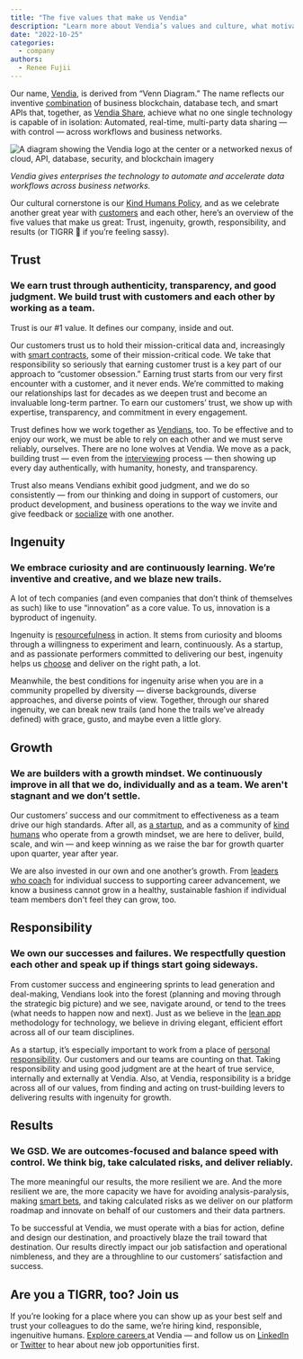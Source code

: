 ```yaml
---
title: "The five values that make us Vendia"
description: "Learn more about Vendia’s values and culture, what motivates us, and how we show up every day for our customers and each other in this post from Head of Talent, Renee Fujii."
date: "2022-10-25"
categories:
  - company
authors:
  - Renee Fujii 
---
```


Our name, [Vendia](https://www.vendia.com/blog/welcome-to-vendia), is derived from “Venn Diagram.” The name reflects our inventive [combination](https://www.vendia.com/blog/venn-diagramming-vendia-share) of business blockchain, database tech, and smart APIs that, together, as [Vendia Share](https://vendia.com/product), achieve what no one single technology is capable of in isolation: Automated, real-time, multi-party data sharing — with control — across workflows and business networks.


![A diagram showing the Vendia logo at the center or a networked nexus of cloud, API, database, security, and blockchain imagery](https://d24nhiikxn5jns.cloudfront.net/optimized/user-images.githubusercontent.com..107442245..198142583-7df66b47-19d7-404f-a78e-8b0443f57804.png)


_Vendia gives enterprises the technology to automate and accelerate data workflows across business networks._

Our cultural cornerstone is our [Kind Humans Policy](https://www.vendia.com/kind-humans), and as we celebrate another great year with [customers](https://www.vendia.com/industry) and each other, here’s an overview of the five values that make us great: Trust, ingenuity, growth, responsibility, and results (or TIGRR 🐯 if you’re feeling sassy).


## Trust


### We earn trust through authenticity, transparency, and good judgment. We build trust with customers and each other by working as a team. 

Trust is our #1 value. It defines our company, inside and out. 

Our customers trust us to hold their mission-critical data and, increasingly with [smart contracts](https://www.vendia.com/blog/smart-contract-feature-example), some of their mission-critical code. We take that responsibility so seriously that earning customer trust is a key part of our approach to “customer obsession.” Earning trust starts from our very first encounter with a customer, and it never ends. We’re committed to making our relationships last for decades as we deepen trust and become an invaluable long-term partner. To earn our customers’ trust, we show up with expertise, transparency, and commitment in every engagement.

Trust defines how we work together as [Vendians](https://www.linkedin.com/company/vendiahq/people/), too. To be effective and to enjoy our work, we must be able to rely on each other and we must serve reliably, ourselves. There are no lone wolves at Vendia. We move as a pack, building trust — even from  the [interviewing](https://www.vendia.com/blog/how-to-recruit-kind-humans) process — then showing up every day authentically, with humanity, honesty, and transparency. 

Trust also means Vendians exhibit good judgment, and we do so consistently — from our thinking and doing in support of customers, our product development, and business operations to the way we invite and give feedback or [socialize](https://twitter.com/VendiaHQ/status/1545510677669810176) with one another.

 


## Ingenuity


### We embrace curiosity and are continuously learning. We’re inventive and creative, and we blaze new trails.

A lot of tech companies (and even companies that don’t think of themselves as such) like to use “innovation” as a core value. To us, innovation is a byproduct of ingenuity. 

Ingenuity is [resourcefulness](https://www.vendia.com/blog/top-10-data-modeling-techniques) in action. It stems from curiosity and blooms through a willingness to experiment and learn, continuously. As a startup, and as passionate performers committed to delivering our best, ingenuity helps us [choose](https://www.vendia.com/blog/why-we-combined-graphql-and-a-serverless-distributed-ledger) and deliver on the right path, a lot. 

Meanwhile, the best conditions for ingenuity arise when you are in a community propelled by diversity — diverse backgrounds, diverse approaches, and diverse points of view. Together, through our shared ingenuity, we can break new trails (and hone the trails we’ve already defined) with grace, gusto, and maybe even a little glory.


## Growth


### We are builders with a growth mindset. We continuously improve in all that we do, individually and as a team. We aren't stagnant and we don’t settle. 

Our customers’ success and our commitment to effectiveness as a team drive our high standards. After all, as [a startup](https://www.vendia.com/blog/vendia-announces-series-b), and as a community of [kind humans](https://www.vendia.com/kind-humans) who operate from a growth mindset, we are here to deliver, build, scale, and win — and keep winning as we raise the bar for growth quarter upon quarter, year after year.

We are also invested in our own and one another’s growth. From [leaders who coach](https://www.vendia.com/blog/leadership-practices-of-an-ultramarathoner) for individual success to supporting career advancement, we know a business cannot grow in a healthy, sustainable fashion if individual team members don't feel they can grow, too.


## Responsibility


### We own our successes and failures. We respectfully question each other and speak up if things start going sideways.

From customer success and engineering sprints to lead generation and deal-making, Vendians look into the forest (planning and moving through the strategic big picture) and we see, navigate around, or tend to the trees (what needs to happen now and next). Just as we believe in the [lean app](https://www.vendia.com/blog/lean-app) methodology for technology, we believe in driving elegant, efficient effort across all of our team disciplines.

As a startup, it’s especially important to work from a place of [personal responsibility](https://www.vendia.com/blog/kind-is-strong). Our customers and our teams are counting on that. Taking responsibility and using good judgment are at the heart of true service, internally and externally at Vendia. Also, at Vendia, responsibility is a bridge across all of our values, from finding and acting on trust-building levers to delivering results with ingenuity for growth.


## Results


### We GSD. We are outcomes-focused and balance speed with control. We think big, take calculated risks, and deliver reliably. 

The more meaningful our results, the more resilient we are. And the more resilient we are, the more capacity we have for avoiding analysis-paralysis, making [smart bets](https://www.vendia.com/blog/venn-diagramming-vendia-share), and taking calculated risks as we deliver on our platform roadmap and innovate on behalf of our customers and their data partners.

To be successful at Vendia, we must operate with a bias for action, define and design our destination, and proactively blaze the trail toward that destination. Our results directly impact our job satisfaction and operational nimbleness, and they are a throughline to our customers’ satisfaction and success.


## Are you a TIGRR, too? Join us

If you’re looking for a place where you can show up as your best self and trust your colleagues to do the same, we’re hiring kind, responsible, ingenuitive humans. [Explore careers ](https://www.vendia.com/careers)at Vendia — and follow us on [LinkedIn](https://www.linkedin.com/company/vendiahq) or [Twitter](https://twitter.com/VendiaHQ) to hear about new job opportunities first.
